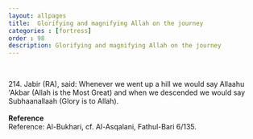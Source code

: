 ```yaml
---
layout: allpages
title:  Glorifying and magnifying Allah on the journey
categories : [fortress]
order : 98
description: Glorifying and magnifying Allah on the journey
---
```


&nbsp;
<div class="extra">214. Jabir (RA), said: Whenever we went up a hill we would say Allaahu 'Akbar (Allah is the Most Great) and when we descended we would say Subhaanallaah (Glory is to Allah).</div>
&nbsp;

<div class="duaextra" tabindex="0">
<div><strong>Reference</strong></div>
<div class="extra">Reference: Al-Bukhari, cf. Al-Asqalani, Fathul-Bari 6/135.</div>
</div>
